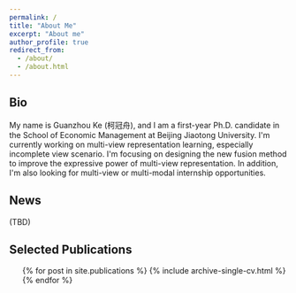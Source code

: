 ```yaml
---
permalink: /
title: "About Me"
excerpt: "About me"
author_profile: true
redirect_from: 
  - /about/
  - /about.html
---
```


Bio
---
My name is Guanzhou Ke (柯冠舟), and I am a first-year Ph.D. candidate in the School of Economic Management at Beijing Jiaotong University. I'm currently working on multi-view representation learning, especially incomplete view scenario. I'm focusing on designing the new fusion method to improve the expressive power of multi-view representation. In addition, I'm also looking for multi-view or multi-modal internship opportunities.


News
---

(TBD)

Selected Publications
---

<ul>{% for post in site.publications %}
    {% include archive-single-cv.html %}
  {% endfor %}</ul>
